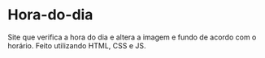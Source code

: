 # Hora-do-dia
Site que verifica a hora do dia e altera a imagem e fundo de acordo com o horário. Feito utilizando HTML, CSS e JS.
